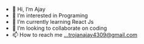 - 👋 Hi, I’m Ajay
- 👀 I’m interested in Programing
- 🌱 I’m currently learning React Js
- 💞️ I’m looking to collaborate on coding
- 📫 How to reach me ...trojanajay4309@gmail.com

<!---
ajayayay/ajayayay is a ✨ special ✨ repository because its `README.md` (this file) appears on your GitHub profile.
You can click the Preview link to take a look at your changes.
--->
